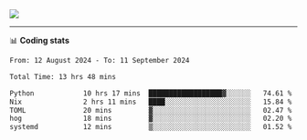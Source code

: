 <picture>
  <source
  srcset="https://github-readme-stats.vercel.app/api?username=sant0s12&show_icons=true&theme=dark"
  media="(prefers-color-scheme: dark)"
  />
  <source
  srcset="https://github-readme-stats.vercel.app/api?username=sant0s12&show_icons=true"
  media="(prefers-color-scheme: light)"
  />
  <img src="https://github-readme-stats.vercel.app/api?username=sant0s12&show_icons=true" />
</picture>

---

📊 **Coding stats**

<!--START_SECTION:waka-->

```txt
From: 12 August 2024 - To: 11 September 2024

Total Time: 13 hrs 48 mins

Python            10 hrs 17 mins  ██████████████████▓░░░░░░   74.61 %
Nix               2 hrs 11 mins   ████░░░░░░░░░░░░░░░░░░░░░   15.84 %
TOML              20 mins         ▓░░░░░░░░░░░░░░░░░░░░░░░░   02.47 %
hog               18 mins         ▓░░░░░░░░░░░░░░░░░░░░░░░░   02.20 %
systemd           12 mins         ▒░░░░░░░░░░░░░░░░░░░░░░░░   01.52 %
```

<!--END_SECTION:waka-->
